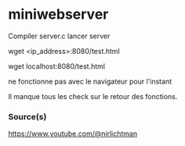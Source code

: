 # miniwebserver


Compiler server.c 
lancer server

wget <ip_address>:8080/test.html

wget localhost:8080/test.html

ne fonctionne pas avec le navigateur pour l'instant

Il manque tous les check sur le retour des fonctions.


### Source(s) 

https://www.youtube.com/@nirlichtman
